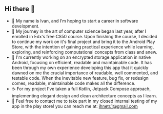 ## Hi there 👋

- 🧑 My name is Ivan, and I'm hoping to start a career in software development. 
- 🚀 My journey in the art of computer science began last year, after I enrolled in Edx's free CS50 course.
  Upon finishing the course, I decided to continue my work on it's final project
  and bring it to the Android Play Store, with the intention of gaining practical experience while
  learning, exploring, and reinforcing computational concepts from class and anew.
- 🔬 I'm currently working on an encrypted storage application in native Android, focusing on efficient,
  readable and maintainable code. It has been through my own experience developing this app that it quickly
  dawned on me the crucial importance of readable, well commented, and testable code. When the inevitable
  new feature, bug fix, or redesign comes, readable, maintainable code makes all the difference.
- ☕ For my project I've taken a full Kotlin, Jetpack Compose approach, implementing elegant design and clean architecture concepts
  as I learn.
- 📨 Feel free to contact me to take part in my closed internal testing of my app in the play store! you can
  reach me at: ihnetr.1@gmail.com
 
<!--
**Ivanthegrt/Ivanthegrt** is a ✨ _special_ ✨ repository because its `README.md` (this file) appears on your GitHub profile.

Here are some ideas to get you started:

- 🔭 I’m currently working on ...
- 🌱 I’m currently learning ...
- 👯 I’m looking to collaborate on ...
- 🤔 I’m looking for help with ...
- 💬 Ask me about ...
- 📫 How to reach me: ...
- 😄 Pronouns: ...
- ⚡ Fun fact: ...
-->

